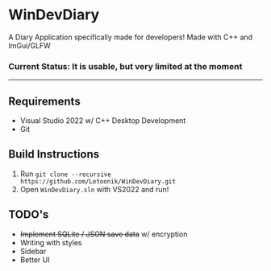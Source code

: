 # WinDevDiary

A Diary Application specifically made for developers! Made with C++ and ImGui/GLFW

### Current Status: It is usable, but very limited at the moment

***

## Requirements
- Visual Studio 2022 w/ C++ Desktop Development
- Git

## Build Instructions

1. Run `git clone --recursive https://github.com/Letoonik/WinDevDiary.git`
3. Open `WinDevDiary.sln` with VS2022 and run!

## TODO's
- ~~Implement SQLite / JSON save data~~ w/ encryption
- Writing with styles
- Sidebar
- Better UI